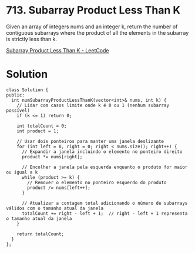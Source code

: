 # 713. Subarray Product Less Than K

Given an array of integers nums and an integer k, return the number of contiguous subarrays where the product of all the elements in the subarray is strictly less than k.

[Subarray Product Less Than K - LeetCode](https://leetcode.com/problems/subarray-product-less-than-k/)

# Solution

```
class Solution {
public:
  int numSubarrayProductLessThanK(vector<int>& nums, int k) {
    // Lidar com casos limite onde k é 0 ou 1 (nenhum subarray possível)
    if (k <= 1) return 0;

    int totalCount = 0;
    int product = 1;

    // Usar dois ponteiros para manter uma janela deslizante
    for (int left = 0, right = 0; right < nums.size(); right++) {
      // Expandir a janela incluindo o elemento no ponteiro direito
      product *= nums[right];

      // Encolher a janela pela esquerda enquanto o produto for maior ou igual a k
      while (product >= k) {
        // Remover o elemento no ponteiro esquerdo do produto
        product /= nums[left++];
      }

      // Atualizar a contagem total adicionando o número de subarrays válidos com o tamanho atual da janela
      totalCount += right - left + 1;  // right - left + 1 representa o tamanho atual da janela
    }

    return totalCount;
  }
};
```
